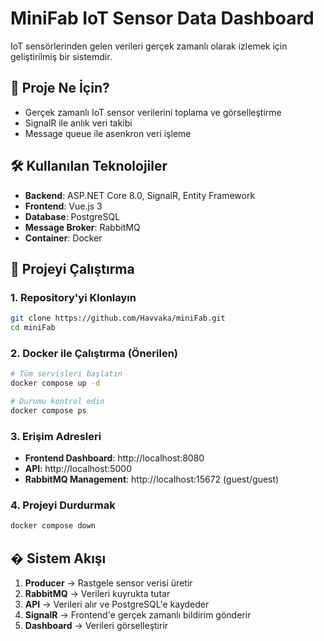 # MiniFab IoT Sensor Data Dashboard

IoT sensörlerinden gelen verileri gerçek zamanlı olarak izlemek için geliştirilmiş bir sistemdir.

## 🎯 Proje Ne İçin?

- Gerçek zamanlı IoT sensor verilerini toplama ve görselleştirme
- SignalR ile anlık veri takibi
- Message queue ile asenkron veri işleme

## 🛠️ Kullanılan Teknolojiler

- **Backend**: ASP.NET Core 8.0, SignalR, Entity Framework
- **Frontend**: Vue.js 3
- **Database**: PostgreSQL
- **Message Broker**: RabbitMQ
- **Container**: Docker

## 🚀 Projeyi Çalıştırma

### 1. Repository'yi Klonlayın

```bash
git clone https://github.com/Havvaka/miniFab.git
cd miniFab
```

### 2. Docker ile Çalıştırma (Önerilen)

```bash
# Tüm servisleri başlatın
docker compose up -d

# Durumu kontrol edin
docker compose ps
```

### 3. Erişim Adresleri

- **Frontend Dashboard**: http://localhost:8080
- **API**: http://localhost:5000
- **RabbitMQ Management**: http://localhost:15672 (guest/guest)

### 4. Projeyi Durdurmak

```bash
docker compose down
```

## � Sistem Akışı

1. **Producer** → Rastgele sensor verisi üretir
2. **RabbitMQ** → Verileri kuyrukta tutar
3. **API** → Verileri alır ve PostgreSQL'e kaydeder
4. **SignalR** → Frontend'e gerçek zamanlı bildirim gönderir
5. **Dashboard** → Verileri görselleştirir
